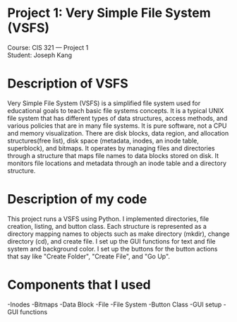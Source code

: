 # Project 1: Very Simple File System (VSFS)
Course: CIS 321 — Project 1  
Student: Joseph Kang

# Description of VSFS
Very Simple File System (VSFS) is a simplified file system used for educational goals to teach basic file systems concepts. It is a typical UNIX file system that has different types of data structures, access methods, and various policies that are in many file systems. It is pure software, not a CPU and memory visualization. There are disk blocks, data region, and allocation structures(free list), disk space (metadata, inodes, an inode table, superblock), and bitmaps. It operates by managing files and directories through a structure that maps file names to data blocks stored on disk. It monitors file locations and metadata through an inode table and a directory structure. 

# Description of my code
This project runs a VSFS using Python. I implemented directories, file creation, listing, and button class. Each structure is represented as a directory mapping names to objects such as make directory (mkdir), change directory (cd), and create file. I set up the GUI functions for text and file system and background color. I set up the buttons for the button actions that say like "Create Folder", "Create File", and "Go  Up".  

# Components that I used
-Inodes
-Bitmaps
-Data Block
-File
-File System
-Button Class
-GUI setup
-GUI functions
